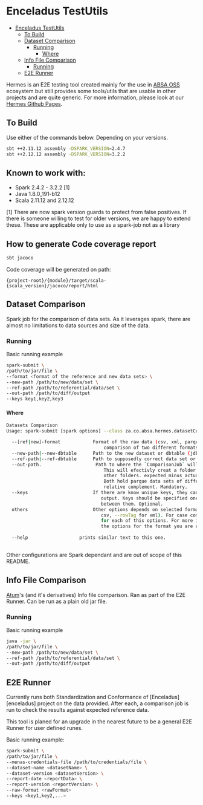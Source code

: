 # Enceladus TestUtils

- [Enceladus TestUtils](#enceladus-testutils)
  - [To Build](#to-build)
  - [Dataset Comparison](#dataset-comparison)
    - [Running](#running)
      - [Where](#where)
  - [Info File Comparison](#info-file-comparison)
    - [Running](#running-1)
  - [E2E Runner](#e2e-runner)

Hermes is an E2E testing tool created mainly for the use in [ABSA OSS][gh-absa] ecosystem but still provides some tools/utils that are usable in other projects and are quite generic. For more information, please look at our [Hermes Github Pages][gh-pages].

## To Build

Use either of the commands below. Depending on your versions.
```bash
sbt ++2.11.12 assembly -DSPARK_VERSION=2.4.7
sbt ++2.12.12 assembly -DSPARK_VERSION=3.2.2
```

## Known to work with:

- Spark 2.4.2 - 3.2.2 [1]
- Java 1.8.0_191-b12
- Scala 2.11.12 and 2.12.12

[1] There are now spark version guards to protect from false positives. 
If there is someone willing to test for older versions, we are happy to extend these.
These are applicable only to use as a spark-job not as a library

## How to generate Code coverage report
```sbt
sbt jacoco
```
Code coverage will be generated on path:
```
{project-root}/{module}/target/scala-{scala_version}/jacoco/report/html
```


## Dataset Comparison

Spark job for the comparison of data sets. As it leverages spark, there are almost no limitations to data sources and size of the data.

### Running

Basic running example
```bash
spark-submit \
/path/to/jar/file \
--format <format of the reference and new data sets> \
--new-path /path/to/new/data/set \
--ref-path /path/to/referential/data/set \
--out-path /path/to/diff/output
--keys key1,key2,key3
```

#### Where
```bash
Datasets Comparison 
Usage: spark-submit [spark options] --class za.co.absa.hermes.datasetComparison.DatasetComparisonJob hermes.jar [options]

  --[ref|new]-format            Format of the raw data (csv, xml, parquet,fixed-width, etc.). Use prefix only in case
                                    comparison of two different formats. Mandatory.
  --new-path|--new-dbtable      Path to the new dataset or dbtable (jdbc), just generated and to be tested. Mandatory.
  --ref-path|--ref-dbtable      Path to supposedly correct data set or dbtable (jdbc). Mandatory.
  --out-path.                    Path to where the `ComparisonJob` will save the differences. 
                                    This will efectivly creat a folder in which you will find two 
                                    other folders. expected_minus_actual and actual_minus_expected.
                                    Both hold parque data sets of differences. (minus as in is 
                                    relative complement. Mandatory.
  --keys                        If there are know unique keys, they can be specified for better
                                   output. Keys should be specified one by one, with , (comma) 
                                   between them. Optional.
  others                        Other options depends on selected format specifications (e.g. --delimiter and --header for
                                   csv, --rowTag for xml). For case comparison of two different formats use prefix ref|new
                                   for each of this options. For more information, check sparks documentation on what all
                                   the options for the format you are using. Optional.
  
  --help                   prints similar text to this one.
  
```

Other configurations are Spark dependant and are out of scope of this README.

## Info File Comparison

[Atum][atum]'s (and it's derivatives) Info file comparison. Ran as part of the E2E Runner. Can be run as a plain old jar file.

### Running

Basic running example

```bash
java -jar \
/path/to/jar/file \
--new-path /path/to/new/data/set \
--ref-path /path/to/referential/data/set \
--out-path /path/to/diff/output
```

## E2E Runner

Currently runs both Standardization and Conformance of [Enceladus][enceladus] project on the data provided. After each, a comparison job is run to check the results against expected reference data.

This tool is planed for an upgrade in the nearest future to be a general E2E Runner for user defined runes.

Basic running example:

```bash
spark-submit \
/path/to/jar/file \
--menas-credentials-file /path/to/credentials/file \
--dataset-name <datasetName> \
--dataset-version <datasetVersion> \
--report-date <reportData> \
--report-version <reportVersion> \
--raw-format <rawFormat>
--keys <key1,key2,...>
```

[gh-absa]: https://github.com/AbsaOSS
[gh-pages]: https://absaoss.github.io/hermes/
[atum]: https://github.com/AbsaOSS/atum
